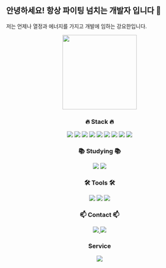 
  ## 안녕하세요! 항상 파이팅 넘치는 개발자 입니다 👋

  저는 언제나 열정과 에너지를 가지고 개발에 임하는 강요한입니다.
<div align="center">
  <img src="https://media.giphy.com/media/JIX9t2j0ZTN9S/giphy.gif" width="200"/>
</div>

<h3 align="center">🔥 Stack 🔥</h3>
<div align="center">
  <!-- Spring -->
  <img src="https://img.shields.io/badge/Spring-6DB33F?style=for-the-badge&logo=spring&logoColor=white"/>
  <!-- JavaScript -->
  <img src="https://img.shields.io/badge/JavaScript-F7DF1E?style=for-the-badge&logo=javascript&logoColor=black"/>
  <img src="https://img.shields.io/badge/MySQL-4479A1?style=for-the-badge&logo=mysql&logoColor=white"/>
  <!-- JPA -->
  <img src="https://img.shields.io/badge/JPA-6DB33F?style=for-the-badge"/>
  <!-- MyBatis -->
  <img src="https://img.shields.io/badge/MyBatis-800000?style=for-the-badge"/>
  <!-- CSS -->
  <img src="https://img.shields.io/badge/CSS3-1572B6?style=for-the-badge&logo=css3&logoColor=white"/>
  <!-- HTML -->
  <img src="https://img.shields.io/badge/HTML5-E34F26?style=for-the-badge&logo=html5&logoColor=white"/>
  <!-- Oracle -->
  <img src="https://img.shields.io/badge/Oracle-F80000?style=for-the-badge&logo=oracle&logoColor=white"/>
  <!-- Docker -->
  <img src="https://img.shields.io/badge/Docker-2496ED?style=for-the-badge&logo=docker&logoColor=white"/>
</div>
<h3 align="center">📚 Studying 📚</h3>
<div align="center">
   <!-- React -->
  <img src="https://img.shields.io/badge/React-61DAFB?style=for-the-badge&logo=react&logoColor=black"/>
  <!-- AWS -->
  <img src="https://img.shields.io/badge/AWS-FF9900?style=for-the-badge&logo=amazonaws&logoColor=white"/>
</div>
<h3 align="center">🛠 Tools 🛠</h3>
<div align="center">
  <img src="https://img.shields.io/badge/Notion-000000?style=for-the-badge&logo=notion&logoColor=white"/>
  <img src="https://img.shields.io/badge/Jira-0052CC?style=for-the-badge&logo=jira&logoColor=white"/>
   <img src="https://img.shields.io/badge/Git-F05032?style=for-the-badge&logo=git&logoColor=white"/>
</div>
<h3 align="center">📫 Contact 📫</h3>
<div>

<p align="center">
  <!-- Velog -->
  <a href="https://velog.io/@dev_yohan/posts">
    <img src="https://img.shields.io/badge/Velog-20C997?style=for-the-badge&logo=velog&logoColor=white"/>
  </a>
  <!-- Gmail -->
  <a href="mailto:kangyohan.dev.0421@gmail.com">
    <img src="https://img.shields.io/badge/kangyohan.dev.0421@gmail.com-D14836?style=for-the-badge&logo=gmail&logoColor=white"/>
  </a>
</p>
</div>
<h3 align="center">Service</h3>
<div align="center">
  <a href="https://돌격닭강정.com">
  <img src="https://img.shields.io/badge/돌격닭강정.com-F05032?style=for-the-badge&logo=googlechrome&logoColor=white"/>
</a>
</div>
